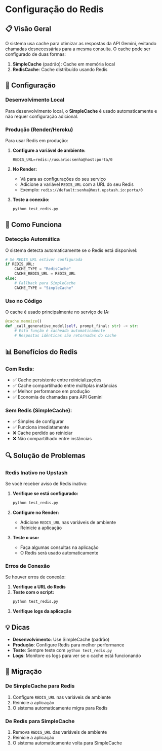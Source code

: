 # Configuração do Redis

## 📋 Visão Geral

O sistema usa cache para otimizar as respostas da API Gemini, evitando chamadas desnecessárias para a mesma consulta. O cache pode ser configurado de duas formas:

1. **SimpleCache** (padrão): Cache em memória local
2. **RedisCache**: Cache distribuído usando Redis

## 🔧 Configuração

### Desenvolvimento Local

Para desenvolvimento local, o **SimpleCache** é usado automaticamente e não requer configuração adicional.

### Produção (Render/Heroku)

Para usar Redis em produção:

1. **Configure a variável de ambiente:**
   ```env
   REDIS_URL=redis://usuario:senha@host:porta/0
   ```

2. **No Render:**
   - Vá para as configurações do seu serviço
   - Adicione a variável `REDIS_URL` com a URL do seu Redis
   - Exemplo: `redis://default:senha@host.upstash.io:porta/0`

3. **Teste a conexão:**
   ```bash
   python test_redis.py
   ```

## 🚀 Como Funciona

### Detecção Automática

O sistema detecta automaticamente se o Redis está disponível:

```python
# Se REDIS_URL estiver configurada
if REDIS_URL:
    CACHE_TYPE = "RedisCache"
    CACHE_REDIS_URL = REDIS_URL
else:
    # Fallback para SimpleCache
    CACHE_TYPE = "SimpleCache"
```

### Uso no Código

O cache é usado principalmente no serviço de IA:

```python
@cache.memoize()
def _call_generative_model(self, prompt_final: str) -> str:
    # Esta função é cacheada automaticamente
    # Respostas idênticas são retornadas do cache
```

## 📊 Benefícios do Redis

### Com Redis:
- ✅ Cache persistente entre reinicializações
- ✅ Cache compartilhado entre múltiplas instâncias
- ✅ Melhor performance em produção
- ✅ Economia de chamadas para API Gemini

### Sem Redis (SimpleCache):
- ✅ Simples de configurar
- ✅ Funciona imediatamente
- ❌ Cache perdido ao reiniciar
- ❌ Não compartilhado entre instâncias

## 🔍 Solução de Problemas

### Redis Inativo no Upstash

Se você receber aviso de Redis inativo:

1. **Verifique se está configurado:**
   ```bash
   python test_redis.py
   ```

2. **Configure no Render:**
   - Adicione `REDIS_URL` nas variáveis de ambiente
   - Reinicie a aplicação

3. **Teste o uso:**
   - Faça algumas consultas na aplicação
   - O Redis será usado automaticamente

### Erros de Conexão

Se houver erros de conexão:

1. **Verifique a URL do Redis**
2. **Teste com o script:**
   ```bash
   python test_redis.py
   ```
3. **Verifique logs da aplicação**

## 💡 Dicas

- **Desenvolvimento**: Use SimpleCache (padrão)
- **Produção**: Configure Redis para melhor performance
- **Teste**: Sempre teste com `python test_redis.py`
- **Logs**: Monitore os logs para ver se o cache está funcionando

## 🔄 Migração

### De SimpleCache para Redis

1. Configure `REDIS_URL` nas variáveis de ambiente
2. Reinicie a aplicação
3. O sistema automaticamente migra para Redis

### De Redis para SimpleCache

1. Remova `REDIS_URL` das variáveis de ambiente
2. Reinicie a aplicação
3. O sistema automaticamente volta para SimpleCache 